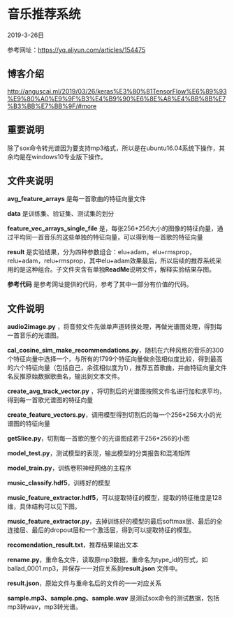 # 音乐推荐系统

2019-3-26日

参考网址：https://yq.aliyun.com/articles/154475
## 博客介绍
http://anguscai.ml/2019/03/26/keras%E3%80%81TensorFlow%E6%89%93%E9%80%A0%E9%9F%B3%E4%B9%90%E6%8E%A8%E4%BB%8B%E7%B3%BB%E7%BB%9F/#more

## 重要说明

除了sox命令转光谱因为要支持mp3格式，所以是在ubuntu16.04系统下操作，其余均是在windows10专业版下操作。

## 文件夹说明

**avg_feature_arrays** 是每一首歌曲的特征向量文件

**data** 是训练集、验证集、测试集的划分

**feature_vec_arrays_single_file** 是，每张256*256大小的图像的特征向量，通过平均同一首音乐的这些单独的特征向量，可以得到每一首歌的特征向量

**result** 是实验结果，分为四种参数组合：elu+adam，elu+rmsprop，relu+adam，relu+rmsprop，其中elu+adam效果最后，所以后续的推荐系统采用的是这种组合。子文件夹含有单独**ReadMe**说明文件，解释实验结果存图。

**参考代码** 是参考网址提供的代码，参考了其中一部分有价值的代码。

## 文件说明

**audio2image.py** ，将音频文件先做单声道转换处理，再做光谱图处理，得到每一首音乐的光谱图。

**cal_cosine_sim_make_recommendations.py**，随机在六种风格的音乐的300个特征向量中选择一个，与所有的1799个特征向量做余弦相似度比较，得到最高的六个特征向量（包括自己，余弦相似度为1），推荐五首歌曲，并由特征向量文件名反推原始数据歌曲名，输出到文本文件。

**create_avg_track_vector.py** ，将切割后的光谱图按照文件名进行加和求平均，得到每一首歌光谱图的特征向量

**create_feature_vectors.py**，调用模型得到切割后的每一个256*256大小的光谱图的特征向量

**getSlice.py**，切割每一首歌的整个的光谱图成若干256*256的小图

**model_test.py**，测试模型的表现，输出模型的分类报告和混淆矩阵

**model_train.py**，训练卷积神经网络的主程序

**music_classify.hdf5**，训练好的模型

**music_feature_extractor.hdf5**，可以提取特征的模型，提取的特征维度是128维，具体结构可以见下图。

**music_feature_extractor.py**，去掉训练好的模型的最后softmax层、最后的全连接层、最后的dropout层和一个激活层，得到可以提取特征的模型。

**recomendation_result.txt**，推荐结果输出文本

**rename.py**，重命名文件，读取原mp3数据，重命名为type_id的形式，如ballad_0001.mp3，并保存一一对应关系到**result.json** 文件中。

**result.json**，原始文件与重命名后的文件的一一对应关系

**sample.mp3、sample.png、sample.wav** 是测试sox命令的测试数据，包括mp3转wav，mp3转光谱。

